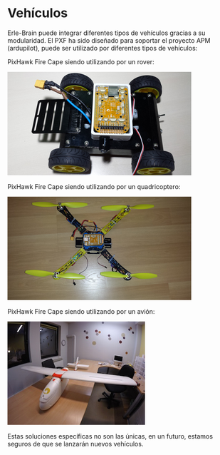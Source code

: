 # Vehículos

Erle-Brain puede integrar diferentes tipos de vehículos gracias a su modularidad. El PXF ha sido diseñado para soportar el proyecto APM (ardupilot), puede ser utilizado por diferentes tipos de vehículos:

PixHawk Fire Cape siendo utilizando por un rover:

![rover](../img/rover.png)

PixHawk Fire Cape siendo utilizando por un quadricoptero:

![copter](../img/copter.png)

PixHawk Fire Cape siendo utilizando por un avión:

![plane](../img/plane.jpg)

Estas soluciones específicas no son las únicas, en un futuro, estamos seguros de que se lanzarán nuevos vehículos.